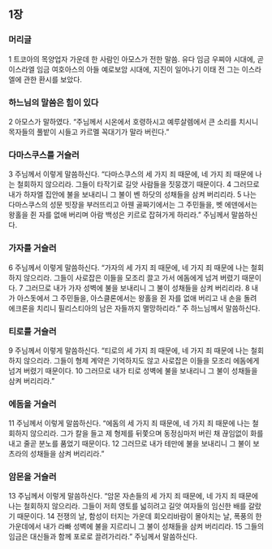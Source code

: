 ## 1장
### 머리글
1 트코아의 목양업자 가운데 한 사람인 아모스가 전한 말씀. 유다 임금 우찌야 시대에, 곧 이스라엘 임금 여호아스의 아들 예로보암 시대에, 지진이 일어나기 이태 전 그는 이스라엘에 관한 환시를 보았다.
### 하느님의 말씀은 힘이 있다
2 아모스가 말하였다. “주님께서 시온에서 호령하시고 예루살렘에서 큰 소리를 치시니 목자들의 풀밭이 시들고 카르멜 꼭대기가 말라 버린다.”
### 다마스쿠스를 거슬러
3 주님께서 이렇게 말씀하신다. “다마스쿠스의 세 가지 죄 때문에, 네 가지 죄 때문에 나는 철회하지 않으리라. 그들이 타작기로 길앗 사람들을 짓뭉갰기 때문이다.
4 그러므로 내가 하자엘 집안에 불을 보내리니 그 불이 벤 하닷의 성채들을 삼켜 버리리라.
5 나는 다마스쿠스의 성문 빗장을 부러뜨리고 아웬 골짜기에서는 그 주민들을, 벳 에덴에서는 왕홀을 쥔 자를 없애 버리며 아람 백성은 키르로 잡혀가게 하리라.” 주님께서 말씀하신다.
### 가자를 거슬러
6 주님께서 이렇게 말씀하신다. “가자의 세 가지 죄 때문에, 네 가지 죄 때문에 나는 철회하지 않으리라. 그들이 사로잡은 이들을 모조리 끌고 가서 에돔에게 넘겨 버렸기 때문이다.
7 그러므로 내가 가자 성벽에 불을 보내리니 그 불이 성채들을 삼켜 버리리라.
8 내가 아스돗에서 그 주민들을, 아스클론에서는 왕홀을 쥔 자를 없애 버리고 내 손을 돌려 에크론을 치리니 필리스티아의 남은 자들까지 멸망하리라.” 주 하느님께서 말씀하신다.
### 티로를 거슬러
9 주님께서 이렇게 말씀하신다. “티로의 세 가지 죄 때문에, 네 가지 죄 때문에 나는 철회하지 않으리라. 그들이 형제 계약은 기억하지도 않고 사로잡은 이들을 모조리 에돔에게 넘겨 버렸기 때문이다.
10 그러므로 내가 티로 성벽에 불을 보내리니 그 불이 성채들을 삼켜 버리리라.”
### 에돔을 거슬러
11 주님께서 이렇게 말씀하신다. “에돔의 세 가지 죄 때문에, 네 가지 죄 때문에 나는 철회하지 않으리라. 그가 칼을 들고 제 형제를 뒤쫓으며 동정심마저 버린 채 끊임없이 화를 내고 줄곧 분노를 품었기 때문이다.
12 그러므로 내가 테만에 불을 보내리니 그 불이 보츠라의 성채들을 삼켜 버리리라.”
### 암몬을 거슬러
13 주님께서 이렇게 말씀하신다. “암몬 자손들의 세 가지 죄 때문에, 네 가지 죄 때문에 나는 철회하지 않으리라. 그들이 저희 영토를 넓히려고 길앗 여자들의 임신한 배를 갈랐기 때문이다.
14 전쟁의 날, 함성이 터지는 가운데 회오리바람이 몰아치는 날, 폭풍의 한가운데에서 내가 라빠 성벽에 불을 지르리니 그 불이 성채들을 삼켜 버리리라.
15 그들의 임금은 대신들과 함께 포로로 끌려가리라.” 주님께서 말씀하신다.
